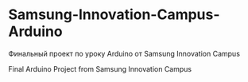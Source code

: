 # Samsung-Innovation-Campus-Arduino
Финальный проект по уроку Arduino от Samsung Innovation Campus

Final Arduino Project from Samsung Innovation Campus
